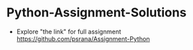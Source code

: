 # Python-Assignment-Solutions


* Explore "the link" for full assignment<br>
https://github.com/psrana/Assignment-Python
